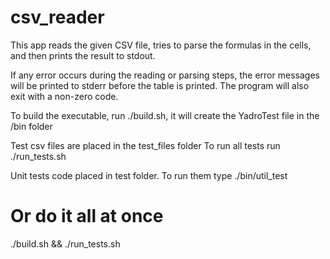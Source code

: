 # csv_reader

This app reads the given CSV file, tries to parse the formulas in the cells, and then prints the result to stdout.

If any error occurs during the reading or parsing steps, the error messages will be printed to stderr before the table is printed. The program will also exit with a non-zero code.

To build the executable, run ./build.sh, it will create the YadroTest file in the /bin folder

Test csv files are placed in the test_files folder
To run all tests run ./run_tests.sh

Unit tests code placed in test folder.
To run them type ./bin/util_test

# Or do it all at once
./build.sh && ./run_tests.sh
